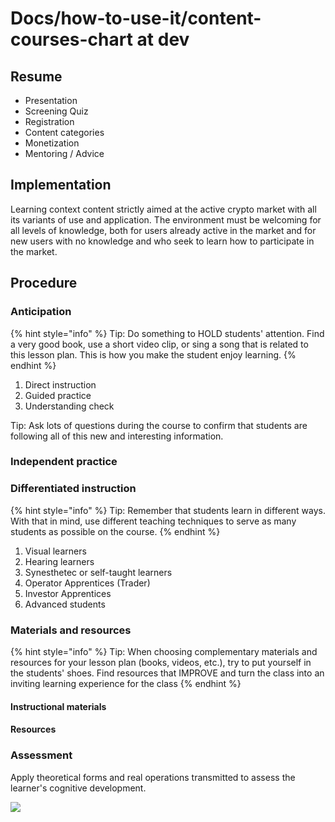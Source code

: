 # Docs/how-to-use-it/content-courses-chart at dev

## Resume

* Presentation
* Screening Quiz
* Registration
* Content categories
* Monetization
* Mentoring / Advice

## Implementation

Learning context content strictly aimed at the active crypto market with all its variants of use and application. The environment must be welcoming for all levels of knowledge, both for users already active in the market and for new users with no knowledge and who seek to learn how to participate in the market.

## Procedure

### Anticipation

{% hint style="info" %} Tip: Do something to HOLD students' attention. Find a very good book, use a short video clip, or sing a song that is related to this lesson plan. This is how you make the student enjoy learning. {% endhint %}

1. Direct instruction
2. Guided practice
3. Understanding check

Tip: Ask lots of questions during the course to confirm that students are following all of this new and interesting information.

### Independent practice

### Differentiated instruction

{% hint style="info" %} Tip: Remember that students learn in different ways. With that in mind, use different teaching techniques to serve as many students as possible on the course. {% endhint %}

1. Visual learners
2. Hearing learners
3. Synesthetec or self-taught learners
4. Operator Apprentices \(Trader\)
5. Investor Apprentices
6. Advanced students

### Materials and resources

{% hint style="info" %} Tip: When choosing complementary materials and resources for your lesson plan \(books, videos, etc.\), try to put yourself in the students' shoes. Find resources that IMPROVE and turn the class into an inviting learning experience for the class {% endhint %}

#### Instructional materials

#### Resources

### Assessment

Apply theoretical forms and real operations transmitted to assess the learner's cognitive development.

[![](https://camo.githubusercontent.com/66650c19bdb85c06478bd87fc9982d7ad99eeff851b78a9450c6a3f65c33f0a0/68747470733a2f2f6c68362e676f6f676c6575736572636f6e74656e742e636f6d2f5530356f6e445a584d774672764d364948474f6537716b30704544476541794568646277735067696e6145395246534f78476b62785a684e763069544c4f5f66694377595966784746626e6a5861686f72613973476f656c4b7538686958563961616e61346b45394a616d7071456734327a53467a6d7a5845714844313138324851)](https://camo.githubusercontent.com/66650c19bdb85c06478bd87fc9982d7ad99eeff851b78a9450c6a3f65c33f0a0/68747470733a2f2f6c68362e676f6f676c6575736572636f6e74656e742e636f6d2f5530356f6e445a584d774672764d364948474f6537716b30704544476541794568646277735067696e6145395246534f78476b62785a684e763069544c4f5f66694377595966784746626e6a5861686f72613973476f656c4b7538686958563961616e61346b45394a616d7071456734327a53467a6d7a5845714844313138324851)

